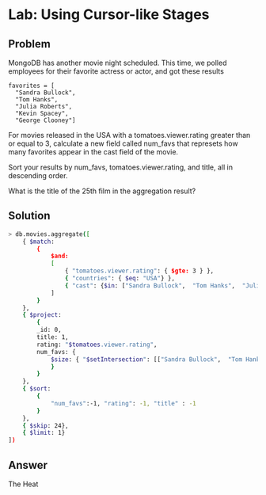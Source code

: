 # Lab: Using Cursor-like Stages

## Problem

MongoDB has another movie night scheduled. This time, we polled employees for their favorite actress or actor, and got these results
```
favorites = [
  "Sandra Bullock",
  "Tom Hanks",
  "Julia Roberts",
  "Kevin Spacey",
  "George Clooney"]
 ```
For movies released in the USA with a tomatoes.viewer.rating greater than or equal to 3, calculate a new field called num_favs that represets how many favorites appear in the cast field of the movie.

Sort your results by num_favs, tomatoes.viewer.rating, and title, all in descending order.

What is the title of the 25th film in the aggregation result?

## Solution
```sh
> db.movies.aggregate([
	{ $match: 
		{ 
			$and: 
			[ 
				{ "tomatoes.viewer.rating": { $gte: 3 } }, 
				{ "countries": { $eq: "USA"} },
				{ "cast": {$in: ["Sandra Bullock",  "Tom Hanks",  "Julia Roberts",  "Kevin Spacey",  "George Clooney"]}}
			]
		}
	},
	{ $project: 
		{ 
		_id: 0,
		title: 1,
		rating: "$tomatoes.viewer.rating",
		num_favs: {
			$size: { "$setIntersection": [["Sandra Bullock",  "Tom Hanks",  "Julia Roberts",  "Kevin Spacey",  "George Clooney"], "$cast" ] }
			}
		}
	},
	{ $sort:
		{
			"num_favs":-1, "rating": -1, "title" : -1
		}
	},
	{ $skip: 24},
	{ $limit: 1}
])
```
## Answer
The Heat